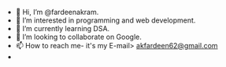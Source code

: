 - 👋 Hi, I’m @fardeenakram.
- 👀 I’m interested in programming and web development.
- 🌱 I’m currently learning DSA.
- 💞️ I’m looking to collaborate on Google.
- 📫 How to reach me- it's my E-mail> akfardeen62@gmail.com
- <!---
fardeenak54/fardeenak54 is a ✨ special ✨ repository because its `README.md` (this file) appears on your GitHub profile.
You can click the Preview link to take a look at your changes.
--->
